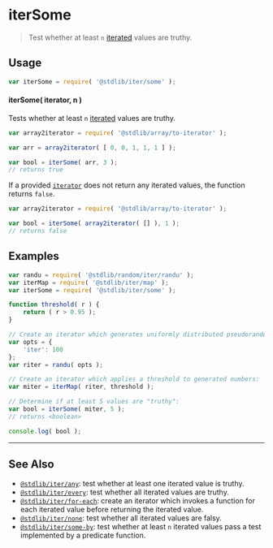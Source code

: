 <!--

@license Apache-2.0

Copyright (c) 2018 The Stdlib Authors.

Licensed under the Apache License, Version 2.0 (the "License");
you may not use this file except in compliance with the License.
You may obtain a copy of the License at

   http://www.apache.org/licenses/LICENSE-2.0

Unless required by applicable law or agreed to in writing, software
distributed under the License is distributed on an "AS IS" BASIS,
WITHOUT WARRANTIES OR CONDITIONS OF ANY KIND, either express or implied.
See the License for the specific language governing permissions and
limitations under the License.

-->

# iterSome

> Test whether at least `n` [iterated][mdn-iterator-protocol] values are truthy.

<!-- Section to include introductory text. Make sure to keep an empty line after the intro `section` element and another before the `/section` close. -->

<section class="intro">

</section>

<!-- /.intro -->

<!-- Package usage documentation. -->

<section class="usage">

## Usage

```javascript
var iterSome = require( '@stdlib/iter/some' );
```

#### iterSome( iterator, n )

Tests whether at least `n` [iterated][mdn-iterator-protocol] values are truthy.

```javascript
var array2iterator = require( '@stdlib/array/to-iterator' );

var arr = array2iterator( [ 0, 0, 1, 1, 1 ] );

var bool = iterSome( arr, 3 );
// returns true
```

If a provided [`iterator`][mdn-iterator-protocol] does not return any iterated values, the function returns `false`.

```javascript
var array2iterator = require( '@stdlib/array/to-iterator' );

var bool = iterSome( array2iterator( [] ), 1 );
// returns false
```

</section>

<!-- /.usage -->

<!-- Package usage notes. Make sure to keep an empty line after the `section` element and another before the `/section` close. -->

<section class="notes">

</section>

<!-- /.notes -->

<!-- Package usage examples. -->

<section class="examples">

## Examples

<!-- eslint no-undef: "error" -->

```javascript
var randu = require( '@stdlib/random/iter/randu' );
var iterMap = require( '@stdlib/iter/map' );
var iterSome = require( '@stdlib/iter/some' );

function threshold( r ) {
    return ( r > 0.95 );
}

// Create an iterator which generates uniformly distributed pseudorandom numbers:
var opts = {
    'iter': 100
};
var riter = randu( opts );

// Create an iterator which applies a threshold to generated numbers:
var miter = iterMap( riter, threshold );

// Determine if at least 5 values are "truthy":
var bool = iterSome( miter, 5 );
// returns <boolean>

console.log( bool );
```

</section>

<!-- /.examples -->

<!-- Section to include cited references. If references are included, add a horizontal rule *before* the section. Make sure to keep an empty line after the `section` element and another before the `/section` close. -->

<section class="references">

</section>

<!-- /.references -->

<!-- Section for related `stdlib` packages. Do not manually edit this section, as it is automatically populated. -->

<section class="related">

* * *

## See Also

-   [`@stdlib/iter/any`][@stdlib/iter/any]: test whether at least one iterated value is truthy.
-   [`@stdlib/iter/every`][@stdlib/iter/every]: test whether all iterated values are truthy.
-   [`@stdlib/iter/for-each`][@stdlib/iter/for-each]: create an iterator which invokes a function for each iterated value before returning the iterated value.
-   [`@stdlib/iter/none`][@stdlib/iter/none]: test whether all iterated values are falsy.
-   [`@stdlib/iter/some-by`][@stdlib/iter/some-by]: test whether at least `n` iterated values pass a test implemented by a predicate function.

</section>

<!-- /.related -->

<!-- Section for all links. Make sure to keep an empty line after the `section` element and another before the `/section` close. -->

<section class="links">

[mdn-iterator-protocol]: https://developer.mozilla.org/en-US/docs/Web/JavaScript/Reference/Iteration_protocols#The_iterator_protocol

<!-- <related-links> -->

[@stdlib/iter/any]: https://github.com/stdlib-js/stdlib/tree/develop/lib/node_modules/%40stdlib/iter/any

[@stdlib/iter/every]: https://github.com/stdlib-js/stdlib/tree/develop/lib/node_modules/%40stdlib/iter/every

[@stdlib/iter/for-each]: https://github.com/stdlib-js/stdlib/tree/develop/lib/node_modules/%40stdlib/iter/for-each

[@stdlib/iter/none]: https://github.com/stdlib-js/stdlib/tree/develop/lib/node_modules/%40stdlib/iter/none

[@stdlib/iter/some-by]: https://github.com/stdlib-js/stdlib/tree/develop/lib/node_modules/%40stdlib/iter/some-by

<!-- </related-links> -->

</section>

<!-- /.links -->

